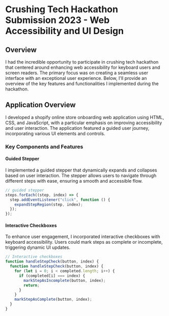 # Crushing Tech Hackathon Submission 2023 - Web Accessibility and UI Design

## Overview

I had the incredible opportunity to participate in crushing tech hackathon that centered around enhancing web accessibility for keyboard users and screen readers. The primary focus was on creating a seamless user interface with an exceptional user experience. Below, I'll provide an overview of the key features and functionalities I implemented during the hackathon.

## Application Overview

I developed a shopify online store onboarding web application using HTML, CSS, and JavaScript, with a particular emphasis on improving accessibility and user interaction. The application featured a guided user journey, incorporating various UI elements and controls.

### Key Components and Features

#### Guided Stepper

I implemented a guided stepper that dynamically expands and collapses based on user interaction. The stepper allows users to navigate through different steps with ease, ensuring a smooth and accessible flow.

```javascript
// guided stepper
steps.forEach((step, index) => {
  step.addEventListener("click", function () {
    expandStepRegion(step, index);
  });
});
```

#### Interactive Checkboxes

To enhance user engagement, I incorporated interactive checkboxes with keyboard accessibility. Users could mark steps as complete or incomplete, triggering dynamic UI updates.

```javascript
// Interactive checkboxes
function handleStepCheck(button, index) {
  function handleStepCheck(button, index) {
    for (let i = 0; i < completed.length; i++) {
      if (completed[i] === index) {
        markStepAsIncomplete(button, index);
        return;
      }
    }
    markStepAsComplete(button, index);
  }
}
```
